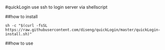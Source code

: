 #quickLogin
use ssh to login server via shellscript

##how to install

`sh -c "$(curl -fsSL https://raw.githubusercontent.com/diseng/quickLogin/master/quickLogin-install.sh)"`

##how to use
